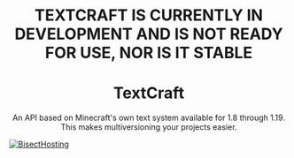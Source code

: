 <div align="center">
<center>

# <b>TEXTCRAFT IS CURRENTLY IN DEVELOPMENT AND IS NOT READY FOR USE, NOR IS IT STABLE</b>

# TextCraft
An API based on Minecraft's own text system available for 1.8 through 1.19. This makes multiversioning your projects easier.

</center>
</div>

[![BisectHosting](https://www.bisecthosting.com/partners/custom-banners/8fb6621b-811a-473b-9087-c8c42b50e74c.png)](https://bisecthosting.com/deftu)
